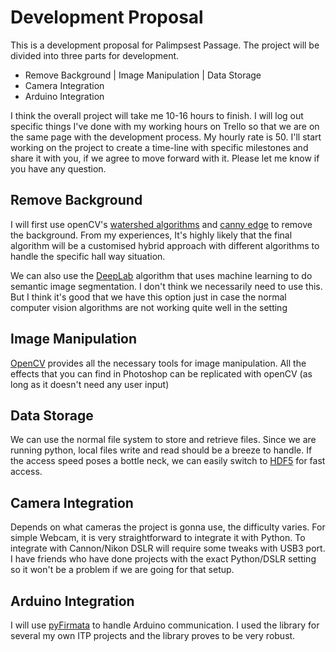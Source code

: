 # Development Proposal
This is a development proposal for Palimpsest Passage. The project will
be divided into three parts for development.
- Remove Background | Image Manipulation | Data Storage
- Camera Integration
- Arduino Integration

I think the overall project will take me 10-16 hours to finish. I will log out specific things I've done with
my working hours on Trello so that we are on the same page with the development process. My hourly rate is 50.
I'll start working on the project to create a time-line with specific milestones and share it with you, if we agree to move forward with it.
Please let me know if you have any question.

## Remove Background
I will first use openCV's [watershed algorithms](https://en.wikipedia.org/wiki/Watershed_(image_processing))
and [canny edge](https://en.wikipedia.org/wiki/Canny_edge_detector) to remove the background.
From my experiences, It's highly likely that the final algorithm will be a customised hybrid approach with
different algorithms to handle the specific hall way situation.

We can also use the [DeepLab](https://colab.research.google.com/github/tensorflow/models/blob/master/research/deeplab/deeplab_demo.ipynb) algorithm that uses machine learning to do semantic image segmentation. I don't think we
necessarily need to use this. But I think it's good that we have this option just in case the normal computer vision
algorithms are not working quite well in the setting

## Image Manipulation
[OpenCV](https://opencv.org/) provides all the necessary tools for image manipulation.
All the effects that you can find in Photoshop can be replicated with openCV (as long as it doesn't need any user input)

## Data Storage
We can use the normal file system to store and retrieve files. Since we are running python,
local files write and read should be a breeze to handle. If the access speed poses a bottle neck, we can
easily switch to [HDF5](https://www.hdfgroup.org/solutions/hdf5/) for fast access.

## Camera Integration
Depends on what cameras the project is gonna use, the difficulty varies. For simple Webcam, it is very straightforward to integrate it with Python. To integrate with Cannon/Nikon DSLR will require some
tweaks with USB3 port. I have friends who have done projects with the exact Python/DSLR setting so it won't be a problem if we are going for that setup.

## Arduino Integration
I will use [pyFirmata](https://pypi.org/project/pyFirmata/) to handle Arduino communication. I used the library for several my
own ITP projects and the library proves to be very robust.
